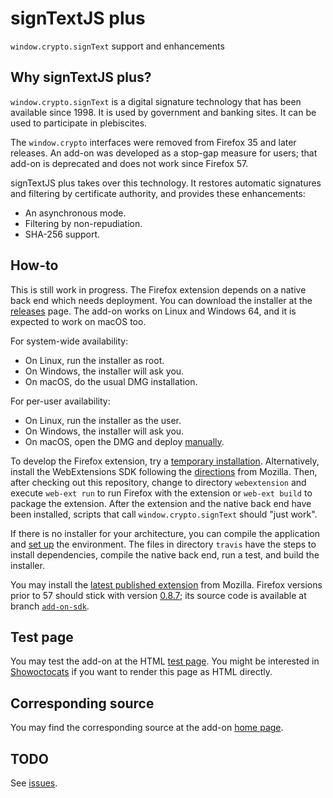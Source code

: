 signTextJS plus
===============

`window.crypto.signText` support and enhancements

Why signTextJS plus?
--------------------
`window.crypto.signText` is a digital signature technology that has been
available since 1998. It is used by government and banking sites. It can be used
to participate in plebiscites.

The `window.crypto` interfaces were removed from Firefox 35 and later releases.
An add-on was developed as a stop-gap measure for users; that add-on is
deprecated and does not work since Firefox 57.

signTextJS plus takes over this technology. It restores automatic signatures and
filtering by certificate authority, and provides these enhancements:
* An asynchronous mode.
* Filtering by non-repudiation.
* SHA-256 support.

How-to
------
This is still work in progress. The Firefox extension depends on a native back
end which needs deployment. You can download the installer at the
[releases](https://github.com/jasp00/signTextJS/releases) page. The add-on works
on Linux and Windows 64, and it is expected to work on macOS too.

For system-wide availability:
* On Linux, run the installer as root.
* On Windows, the installer will ask you.
* On macOS, do the usual DMG installation.

For per-user availability:
* On Linux, run the installer as the user.
* On Windows, the installer will ask you.
* On macOS, open the DMG and deploy [manually](
https://developer.mozilla.org/en-US/Add-ons/WebExtensions/Native_manifests).

To develop the Firefox extension, try a [temporary installation](
https://developer.mozilla.org/en-US/Add-ons/WebExtensions/Temporary_Installation_in_Firefox
). Alternatively, install the WebExtensions SDK following the [directions](
https://developer.mozilla.org/en-US/Add-ons/WebExtensions/Getting_started_with_web-ext
) from Mozilla. Then, after checking out this repository, change to directory
`webextension` and execute `web-ext run` to run Firefox with the extension or
`web-ext build` to package the extension. After the extension and the native
back end have been installed, scripts that call `window.crypto.signText` should
"just work".

If there is no installer for your architecture, you can compile the application
and [set up](
https://developer.mozilla.org/en-US/Add-ons/WebExtensions/Native_manifests#Manifest_location
) the environment. The files in directory `travis` have the steps to install
dependencies, compile the native back end, run a test, and build the installer.

You may install the [latest published
extension](https://addons.mozilla.org/en-US/firefox/addon/signtextjs-plus/) from
Mozilla. Firefox versions prior to 57 should stick with version [0.8.7](
https://github.com/jasp00/signTextJS/files/5250259/signtextjs_plus-0.8.7-fx.xpi.zip
); its source code is available at branch
[`add-on-sdk`](https://github.com/jasp00/signTextJS/tree/add-on-sdk).

Test page
---------
You may test the add-on at the HTML [test
page](https://github.com/jasp00/signTextJS/raw/master/test/html/test.html). You
might be interested in
[Showoctocats](https://addons.mozilla.org/en-US/firefox/addon/showoctocats/) if
you want to render this page as HTML directly.

Corresponding source
--------------------
You may find the corresponding source at the add-on
[home page](https://github.com/jasp00/signTextJS).

TODO
----
See [issues](https://github.com/jasp00/signTextJS/issues).
